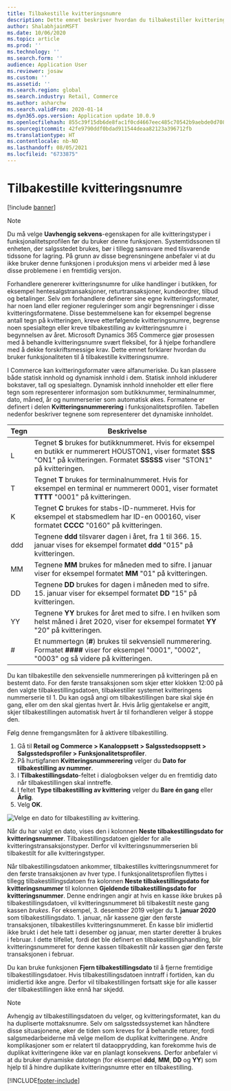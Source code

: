 ```yaml
---
title: Tilbakestille kvitteringsnumre
description: Dette emnet beskriver hvordan du tilbakestiller kvitteringsnumrene som brukes for ulike handlinger på en ønsket dato (for eksempel regnskapsåret eller kalenderåret).
author: ShalabhjainMSFT
ms.date: 10/06/2020
ms.topic: article
ms.prod: ''
ms.technology: ''
ms.search.form: ''
audience: Application User
ms.reviewer: josaw
ms.custom: ''
ms.assetid: ''
ms.search.region: global
ms.search.industry: Retail, Commerce
ms.author: asharchw
ms.search.validFrom: 2020-01-14
ms.dyn365.ops.version: Application update 10.0.9
ms.openlocfilehash: 855c39f15db6de8fac1f0cd4667eec485c70542b9aebde0d7085e2703f4609bb
ms.sourcegitcommit: 42fe9790ddf0bdad911544deaa82123a396712fb
ms.translationtype: HT
ms.contentlocale: nb-NO
ms.lasthandoff: 08/05/2021
ms.locfileid: "6733875"
---
```

# <a name="reset-receipt-numbers"></a>Tilbakestille kvitteringsnumre 

[!include [banner](includes/banner.md)]

> [!NOTE]
> Du må velge **Uavhengig sekvens**-egenskapen for alle kvitteringstyper i funksjonalitetsprofilen før du bruker denne funksjonen. Systemtidssonen til enheten, der salgsstedet brukes, bør i tillegg samsvare med tilsvarende tidssone for lagring. På grunn av disse begrensningene anbefaler vi at du ikke bruker denne funksjonen i produksjon mens vi arbeider med å løse disse problemene i en fremtidig versjon. 

Forhandlere genererer kvitteringsnumre for ulike handlinger i butikken, for eksempel hentesalgstransaksjoner, returtransaksjoner, kundeordrer, tilbud og betalinger. Selv om forhandlere definerer sine egne kvitteringsformater, har noen land eller regioner reguleringer som angir begrensninger i disse kvitteringsformatene. Disse bestemmelsene kan for eksempel begrense antall tegn på kvitteringen, kreve etterfølgende kvitteringsnumre, begrense noen spesialtegn eller kreve tilbakestilling av kvitteringsnumre i begynnelsen av året. Microsoft Dynamics 365 Commerce gjør prosessen med å behandle kvitteringsnumre svært fleksibel, for å hjelpe forhandlere med å dekke forskriftsmessige krav. Dette emnet forklarer hvordan du bruker funksjonaliteten til å tilbakestille kvitteringsnumre.

I Commerce kan kvitteringsformater være alfanumeriske. Du kan plassere både statisk innhold og dynamisk innhold i dem. Statisk innhold inkluderer bokstaver, tall og spesialtegn. Dynamisk innhold inneholder ett eller flere tegn som representerer informasjon som butikknummer, terminalnummer, dato, måned, år og nummerserier som automatisk økes. Formatene er definert i delen **Kvitteringsnummerering** i funksjonalitetsprofilen. Tabellen nedenfor beskriver tegnene som representerer det dynamiske innholdet.

| Tegn | Beskrivelse |
|------------|-------------|
| L          | Tegnet **S** brukes for butikknummeret. Hvis for eksempel en butikk er nummerert HOUSTON1, viser formatet **SSS** "ON1" på kvitteringen. Formatet **SSSSS** viser "STON1" på kvitteringen. |
| T          | Tegnet **T** brukes for terminalnummeret. Hvis for eksempel en terminal er nummerert 0001, viser formatet **TTTT** "0001" på kvitteringen. |
| K          | Tegnet **C** brukes for stabs-ID-nummeret. Hvis for eksempel et stabsmedlem har ID-en 000160, viser formatet **CCCC** "0160" på kvitteringen. |
| ddd        | Tegnene **ddd** tilsvarer dagen i året, fra 1 til 366. 15. januar vises for eksempel formatet **ddd** "015" på kvitteringen. |
| MM         | Tegnene **MM** brukes for måneden med to sifre. I januar viser for eksempel formatet **MM** "01" på kvitteringen. |
| DD         | Tegnene **DD** brukes for dagen i måneden med to sifre. 15. januar viser for eksempel formatet **DD** "15" på kvitteringen. |
| YY         | Tegnene **YY** brukes for året med to sifre. I en hvilken som helst måned i året 2020, viser for eksempel formatet **YY** "20" på kvitteringen. |
| \#         | Et nummertegn (**\#**) brukes til sekvensiell nummerering. Formatet **####** viser for eksempel "0001", "0002", "0003" og så videre på kvitteringen. |

Du kan tilbakestille den sekvensielle nummereringen på kvitteringen på en bestemt dato. For den første transaksjonen som skjer etter klokken 12:00 på den valgte tilbakestillingsdatoen, tilbakestiller systemet kvitteringens nummerserie til 1. Du kan også angi om tilbakestillingen bare skal skje én gang, eller om den skal gjentas hvert år. Hvis årlig gjentakelse er angitt, skjer tilbakestillingen automatisk hvert år til forhandleren velger å stoppe den. 

Følg denne fremgangsmåten for å aktivere tilbakestilling.

1. Gå til **Retail og Commerce \> Kanaloppsett \> Salgsstedsoppsett \> Salgsstedsprofiler \> Funksjonalitetsprofiler**.
1. På hurtigfanen **Kvitteringsnummerering** velger du **Dato for tilbakestilling av nummer**.
1. I **Tilbakestillingsdato**-feltet i dialogboksen velger du en fremtidig dato når tilbakestillingen skal inntreffe.
1. I feltet **Type tilbakestilling av kvittering** velger du **Bare én gang** eller **Årlig**.
1. Velg **OK**.

![Velge en dato for tilbakestilling av kvittering.](media/Enable_receipt_reset.png "Velge en dato for tilbakestilling av kvittering")

Når du har valgt en dato, vises den i kolonnen **Neste tilbakestillingsdato for kvitteringsnummer**. Tilbakestillingsdatoen gjelder for alle kvitteringstransaksjonstyper. Derfor vil kvitteringsnummerserien bli tilbakestilt for alle kvitteringstyper.

Når tilbakestillingsdatoen ankommer, tilbakestilles kvitteringsnummeret for den første transaksjonen av hver type. I funksjonalitetsprofilen flyttes i tillegg tilbakestillingsdatoen fra kolonnen **Neste tilbakestillingsdato for kvitteringsnummer** til kolonnen **Gjeldende tilbakestillingsdato for kvitteringsnummer**. Denne endringen angir at hvis en kasse ikke brukes på tilbakestillingsdatoen, vil kvitteringsnummeret bli tilbakestilt neste gang kassen *brukes*. For eksempel, 3. desember 2019 velger du **1. januar 2020** som tilbakestillingsdato. 1. januar, når kassene gjør den første transaksjonen, tilbakestilles kvitteringsnummeret. Én kasse blir imidlertid ikke brukt i det hele tatt i desember og januar, men starter deretter å brukes i februar. I dette tilfellet, fordi det ble definert en tilbakestillingshandling, blir kvitteringsnummeret for denne kassen tilbakestilt når kassen gjør den første transaksjonen i februar.

Du kan bruke funksjonen **Fjern tilbakestillingsdato** til å fjerne fremtidige tilbakestillingsdatoer. Hvis tilbakestillingsdatoen inntraff i fortiden, kan du imidlertid ikke angre. Derfor vil tilbakestillingen fortsatt skje for alle kasser der tilbakestillingen ikke ennå har skjedd.

> [!NOTE]
> Avhengig av tilbakestillingsdatoen du velger, og kvitteringsformatet, kan du ha dupliserte mottaksnumre. Selv om salgsstedssystemet kan håndtere disse situasjonene, øker de tiden som kreves for å behandle returer, fordi salgsmedarbeiderne må velge mellom de duplikat kvitteringene. Andre komplikasjoner som er relatert til dataopprydding, kan forekomme hvis de duplikat kvitteringene ikke var en planlagt konsekvens. Derfor anbefaler vi at du bruker dynamiske datotegn (for eksempel **ddd**, **MM**, **DD** og **YY**) som hjelp til å hindre duplikate kvitteringsnumre etter en tilbakestilling.


[!INCLUDE[footer-include](../includes/footer-banner.md)]